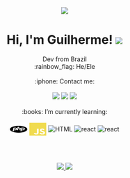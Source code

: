 <div align="center">

<div id="header" align="center">
  <img src="https://media.giphy.com/media/M9gbBd9nbDrOTu1Mqx/giphy.gif" width="100"/>
</div>

<!--
**guilhermessanto/guilhermessanto** is a ✨ _special_ ✨ repository because its `README.md` (this file) appears on your GitHub profile.

Here are some ideas to get you started:
-->
 <h1>
 Hi, I'm Guilherme!
  <img src="https://media.giphy.com/media/hvRJCLFzcasrR4ia7z/giphy.gif" width="30px"/>
</h1> 
  Dev from Brazil 
  <br>
 :rainbow_flag:  He/Ele
</div>
<br>

<div style="display: inline_block">

<div style="display: inline_block">
<div align="center">
  :iphone: Contact me: 
  <div style="display: inline_block"><br>
    <a href="mailto:g.santossantana22@gmail.com"><img src="https://img.shields.io/badge/-Gmail-%23333?style=for-the-badge&logo=gmail&logoColor=white" target="_blank"></a>
    <a href="https://www.linkedin.com/in/guilherme-santana-21073b234/" target="_blank"><img src="https://img.shields.io/badge/-LinkedIn-%230077B5?style=for-the-badge&logo=linkedin&logoColor=white" target="_blank"></a> 
    <a href="https://api.whatsapp.com/send?phone=5511976756555"><img src="https://img.shields.io/badge/WhatsApp-25D366?style=for-the-badge&logo=whatsapp&logoColor=white" target="_blank"></a>
  </div>
</div> <br>
  

 
<div align="center">
            :books: I’m currently learning:
  <div style="display: inline_block"><br>
        <img align="center" alt="php" height="30" width="40" src="https://raw.githubusercontent.com/devicons/devicon/master/icons/php/php-plain.svg">
        <img align="center" alt="Js" height="30" width="40" src="https://raw.githubusercontent.com/devicons/devicon/master/icons/javascript/javascript-plain.svg">
        <img align="center" alt="HTML" height="30" width="40" src="https://icomoon.io/icons4acad3d/4/37.svg">
        <img align="center" alt="react" height="30" width="40" src="https://cdn.jsdelivr.net/gh/devicons/devicon/icons/react/react-original.svg" /> 
        <img align="center" alt="react" height="30" width="40" src="https://icomoon.io/icons4acad3d/4/436.svg" />    

  
</div> 

</div>



<br><br>

<div align="center">
    <a href="https://github.com/guilhermessanto">
    <img height="150em" src="https://github-readme-stats.vercel.app/api?username=guilhermessanto&show_icons=true&theme=github_dark&include_all_commits=true&count_private=true"/>
    <img height="150em" src="https://github-readme-stats.vercel.app/api/top-langs/?username=guilhermessanto&layout=compact&langs_count=7&theme=github_dark"/>
</div>

  
